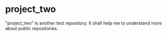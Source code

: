 # project_two
"project_two" is another test repository. It shall help me to understand more about public repositories.
